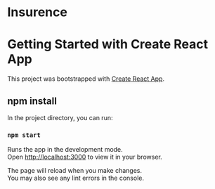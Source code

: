 # Insurence
# Getting Started with Create React App

This project was bootstrapped with [Create React App](https://github.com/facebook/create-react-app).

## npm install

In the project directory, you can run:

### `npm start`

Runs the app in the development mode.\
Open [http://localhost:3000](http://localhost:3000) to view it in your browser.

The page will reload when you make changes.\
You may also see any lint errors in the console.

